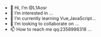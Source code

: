 - 👋 Hi, I’m @L1Aosr
- 👀 I’m interested in ...
- 🌱 I’m currently learning Vue,JavaScript...
- 💞️ I’m looking to collaborate on ...
- 📫 How to reach me qq:2358998318 ...

<!---
L1Aosr/L1Aosr is a ✨ special ✨ repository because its `README.md` (this file) appears on your GitHub profile.
You can click the Preview link to take a look at your changes.
--->
